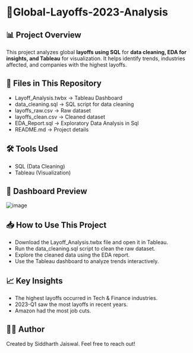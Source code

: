 # 📌Global-Layoffs-2023-Analysis

## 📊 Project Overview
This project analyzes global **layoffs using SQL** for **data cleaning, EDA for insights, and Tableau** for visualization. It helps identify trends, industries affected, and companies with the highest layoffs.

## 📂 Files in This Repository
+ Layoff_Analysis.twbx → Tableau Dashboard
+ data_cleaning.sql → SQL script for data cleaning
+ layoffs_raw.csv → Raw dataset
+ layoffs_clean.csv → Cleaned dataset
+ EDA_Report.sql → Exploratory Data Analysis in Sql
+ README.md → Project details

## 🛠️ Tools Used
+ SQL (Data Cleaning)
+ Tableau (Visualization)

## 📸 Dashboard Preview

![image](https://github.com/user-attachments/assets/508e4c91-5b78-4eec-812d-aa10ba8761a1)


## 📥 How to Use This Project
+ Download the Layoff_Analysis.twbx file and open it in Tableau.
+ Run the data_cleaning.sql script to clean the raw dataset.
+ Explore the cleaned data using the EDA report.
+ Use the Tableau dashboard to analyze trends interactively.

## 📈 Key Insights
+ The highest layoffs occurred in Tech & Finance industries.
+ 2023-Q1 saw the most layoffs in recent years.
+ Amazon had the most job cuts.

## 👨‍💻 Author
Created by Siddharth Jaiswal. Feel free to reach out!
